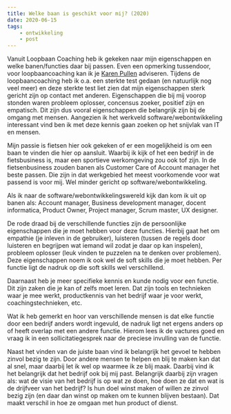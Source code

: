 ```yaml
---
title: Welke baan is geschikt voor mij? (2020)
date: 2020-06-15
tags: 
    - ontwikkeling
    - post
---
```



Vanuit Loopbaan Coaching heb ik gekeken naar mijn eigenschappen en welke banen/functies daar bij passen. Even een opmerking tussendoor, voor loopbaancoaching kan ik je [Karen Pullen](https://www.karenpullen.nl/) adviseren. Tijdens de loopbaancoaching heb ik o.a. een sterkte test gedaan (en natuurlijk nog veel meer) en deze sterkte test liet zien dat mijn eigenschappen sterk gericht zijn op contact met anderen.
Eigenschappen die bij mij voorop stonden waren probleem oplosser, concensus zoeker, positief zijn en empatisch. Dit zijn dus vooral eigenschappen die belangrijk zijn bij de omgang met mensen. 
Aangezien ik het werkveld software/webontwikkeling interessant vind ben ik met deze kennis gaan zoeken op het snijvlak van IT en mensen. 

Mijn passie is fietsen hier ook gekeken of er een mogelijkheid is om een baan te vinden die hier op aansluit. Waarbij ik kijk of het een bedrijf in de fietsbusiness is, maar een sportieve werkomgeving zou ook tof zijn.
In de fietsenbusiness zouden banen als Customer Care of Account manager het beste passen. Die zijn in dat werkgebied het meest voorkomende voor wat passend is voor mij. Wel minder gericht op software/webontwikkeling. 

Als ik naar de software/webontwikkelingswereld kijk dan kom ik uit op banen als: Account manager, Business development manager, docent informatica, Product Owner, Project manager, Scrum master, UX designer.

De rode draad bij de verschillende functies zijn de persoonlijke eigenschappen die je moet hebben voor deze functies. Hierbij gaat het om empathie (je inleven in de gebruiker), luisteren (tussen de regels door luisteren en begrijpen wat iemand wil zodat je daar op kan inspelen), probleem oplosser (leuk vinden te puzzelen na te denken over problemen).
Deze eigenschappen noem ik ook wel de soft skills die je moet hebben. Per functie ligt de nadruk op die soft skills wel verschillend.

Daarnaast heb je meer specifieke kennis en kunde nodig voor een functie. Dit zijn zaken die je kan of zelfs moet leren. Dat zijn tools en technieken waar je mee werkt, productkennis van het bedrijf waar je voor werkt, coachingstechnieken, etc.

Wat ik heb gemerkt en hoor van verschillende mensen is dat elke functie door een bedrijf anders wordt ingevuld, de nadruk ligt net ergens anders op of heeft overlap met een andere functie. Hierom lees ik de vactures goed en vraag ik in een sollicitatiegesprek naar de preciese invulling van de functie.

Naast het vinden van de juiste baan vind ik belangrijk het gevoel te hebben zinvol bezig te zijn. Door andere mensen te helpen en blij te maken kan dat al snel, maar daarbij let ik wel op waarmee ik ze blij maak. Daarbij vind ik het belangrijk dat het bedrijf ook bij mij past. 
Belangrijk daarbij zijn vragen als: wat de visie van het bedrijf is op wat ze doen, hoe doen ze dat en wat is de drijfveer van het bedrijf? Is hun doel winst maken of willen ze zinvol bezig zijn (en daar dan winst op maken om te kunnen blijven bestaan). Dat maakt verschil in hoe ze omgaan met hun product of dienst.